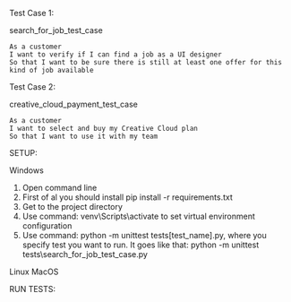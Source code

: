 Test Case 1:

search_for_job_test_case
```
As a customer
I want to verify if I can find a job as a UI designer
So that I want to be sure there is still at least one offer for this kind of job available
```
Test Case 2:

creative_cloud_payment_test_case
```
As a customer
I want to select and buy my Creative Cloud plan
So that I want to use it with my team
```
SETUP:

Windows



1. Open command line
2. First of al you should install pip install -r requirements.txt
3. Get to the project directory
4. Use command: venv\Scripts\activate to set virtual environment configuration
5. Use command: python -m unittest tests\[test_name].py, where you specify test you want to run.
It goes like that: python -m unittest tests\search_for_job_test_case.py

Linux
MacOS

RUN TESTS:

